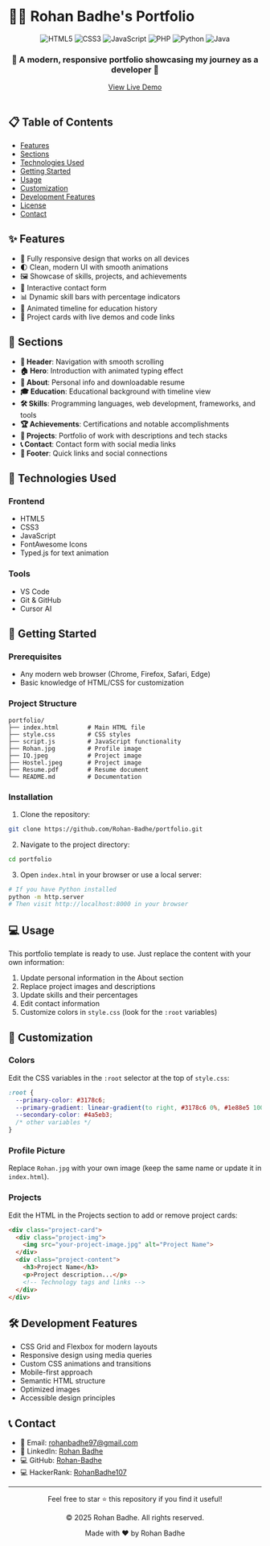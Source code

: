 # 👨‍💻 Rohan Badhe's Portfolio

<div align="center">
  <img src="https://img.shields.io/badge/HTML5-E34F26?style=for-the-badge&logo=html5&logoColor=white" alt="HTML5">
  <img src="https://img.shields.io/badge/CSS3-1572B6?style=for-the-badge&logo=css3&logoColor=white" alt="CSS3">
  <img src="https://img.shields.io/badge/JavaScript-F7DF1E?style=for-the-badge&logo=javascript&logoColor=black" alt="JavaScript">
  <img src="https://img.shields.io/badge/PHP-777BB4?style=for-the-badge&logo=php&logoColor=white" alt="PHP">
  <img src="https://img.shields.io/badge/Python-3776AB?style=for-the-badge&logo=python&logoColor=white" alt="Python">
  <img src="https://img.shields.io/badge/Java-ED8B00?style=for-the-badge&logo=java&logoColor=white" alt="Java">
</div>

<div align="center">
  <h3>🌟 A modern, responsive portfolio showcasing my journey as a developer 🌟</h3>
  <a href="https://rohan-badhe.vercel.app/">View Live Demo</a>
</div>

<br>


## 📋 Table of Contents

- [Features](#-features)
- [Sections](#-sections)
- [Technologies Used](#-technologies-used)
- [Getting Started](#-getting-started)
- [Usage](#-usage)
- [Customization](#-customization)
- [Development Features](#-development-features)
- [License](#-license)
- [Contact](#-contact)

## ✨ Features

- 📱 Fully responsive design that works on all devices
- 🌓 Clean, modern UI with smooth animations
- 🖼️ Showcase of skills, projects, and achievements
- 📝 Interactive contact form
- 📊 Dynamic skill bars with percentage indicators
- 🔄 Animated timeline for education history
- 💼 Project cards with live demos and code links

## 📄 Sections

- **📌 Header**: Navigation with smooth scrolling
- **🏠 Hero**: Introduction with animated typing effect
- **👤 About**: Personal info and downloadable resume
- **🎓 Education**: Educational background with timeline view
- **🛠️ Skills**: Programming languages, web development, frameworks, and tools
- **🏆 Achievements**: Certifications and notable accomplishments
- **🚀 Projects**: Portfolio of work with descriptions and tech stacks
- **📞 Contact**: Contact form with social media links
- **🔗 Footer**: Quick links and social connections

## 🔧 Technologies Used

### Frontend
- HTML5
- CSS3
- JavaScript
- FontAwesome Icons
- Typed.js for text animation

### Tools
- VS Code
- Git & GitHub
- Cursor AI

## 🚀 Getting Started

### Prerequisites
- Any modern web browser (Chrome, Firefox, Safari, Edge)
- Basic knowledge of HTML/CSS for customization

### Project Structure
```
portfolio/
├── index.html        # Main HTML file
├── style.css         # CSS styles
├── script.js         # JavaScript functionality
├── Rohan.jpg         # Profile image
├── IQ.jpeg           # Project image
├── Hostel.jpeg       # Project image
├── Resume.pdf        # Resume document
└── README.md         # Documentation
```

### Installation

1. Clone the repository:
```bash
git clone https://github.com/Rohan-Badhe/portfolio.git
```

2. Navigate to the project directory:
```bash
cd portfolio
```

3. Open `index.html` in your browser or use a local server:
```bash
# If you have Python installed
python -m http.server
# Then visit http://localhost:8000 in your browser
```

## 💻 Usage

This portfolio template is ready to use. Just replace the content with your own information:

1. Update personal information in the About section
2. Replace project images and descriptions
3. Update skills and their percentages
4. Edit contact information
5. Customize colors in `style.css` (look for the `:root` variables)

## 🎨 Customization

### Colors
Edit the CSS variables in the `:root` selector at the top of `style.css`:

```css
:root {
  --primary-color: #3178c6;
  --primary-gradient: linear-gradient(to right, #3178c6 0%, #1e88e5 100%);
  --secondary-color: #4a5eb3;
  /* other variables */
}
```

### Profile Picture
Replace `Rohan.jpg` with your own image (keep the same name or update it in `index.html`).

### Projects
Edit the HTML in the Projects section to add or remove project cards:

```html
<div class="project-card">
  <div class="project-img">
    <img src="your-project-image.jpg" alt="Project Name">
  </div>
  <div class="project-content">
    <h3>Project Name</h3>
    <p>Project description...</p>
    <!-- Technology tags and links -->
  </div>
</div>
```

## 🛠️ Development Features

- CSS Grid and Flexbox for modern layouts
- Responsive design using media queries
- Custom CSS animations and transitions
- Mobile-first approach
- Semantic HTML structure
- Optimized images
- Accessible design principles

## 📞 Contact

- 📧 Email: [rohanbadhe97@gmail.com](mailto:rohanbadhe97@gmail.com)
- 🔗 LinkedIn: [Rohan Badhe](https://www.linkedin.com/in/rohan-badhe-35530232a/)
- 💻 GitHub: [Rohan-Badhe](https://github.com/Rohan-Badhe)
- 💻 HackerRank: [RohanBadhe107](https://www.hackerrank.com/profile/RohanBadhe107)

---

<div align="center">
  <p>Feel free to star ⭐ this repository if you find it useful!</p>
  <p>© 2025 Rohan Badhe. All rights reserved.</p>
  <p>Made with ❤️ by Rohan Badhe</p>
</div> 
